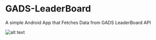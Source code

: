 # GADS-LeaderBoard
A simple Android App that Fetches Data from GADS LeaderBoard API

![alt text](https://github.com/EricoMartin/GADS-LeaderBoard/master/blob/app/src/main/res/drawable/screen.png)
